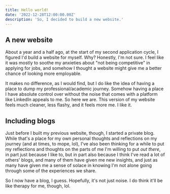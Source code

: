 ```yaml
---
title: Hello world!
date: '2022-12-28T12:00:00.00Z'
description: 'So, I decided to build a new website.'
---
```


## A new website

About a year and a half ago, at the start of my second application cycle, I figured I'd build a website for myself. Why? Honestly, I'm not sure. I feel like it was mostly to soothe my anxieties about "not being competitive" in applying for jobs, and somehow I thought a website might give me a better chance of looking more employable.

It makes no difference, as I would find, but I do like the idea of having a place to dump my professional/academic journey. Somehow having a place I have absolute control over without the noise that comes with a platform like LinkedIn appeals to me. So here we are. This version of my website feels much cleaner, less flashy, and it feels more me. I like it.

## Including blogs

Just before I built my previous website, though, I started a private blog. While that's a place for my own personal thoughts and reflections on my journey (and at times, to mope, lol), I've also been thinking for a while to put my reflections and thoughts on the parts of me I'm willing to put _out there_, in part just because I like to, but in part also because I think I've read a lot of others' blogs, and many of them have given me new insights, and just as many have given me a sense of solace in knowing I'm not alone going through some of the experiences we share. 

So I now have a blog, I guess. Hopefully, it's not just noise. I do think it'll be like therapy for me, though, lol.
